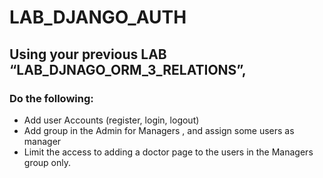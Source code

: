 # LAB_DJANGO_AUTH


## Using your previous LAB “LAB_DJNAGO_ORM_3_RELATIONS”,

### Do the following:

- Add user Accounts (register, login, logout)
- Add group in the Admin for Managers , and assign some users as manager
- Limit the access to adding a doctor page to the users in the Managers group only.


